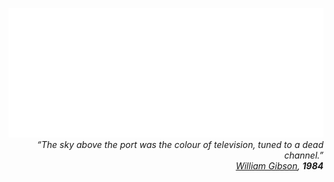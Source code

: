<p align="right">
  <img src="neuromancer-b&w-fading.gif" />
<em>“The sky above the port was the colour of television, tuned to a dead channel.”<br><a href="https://en.wikipedia.org/wiki/Neuromancer">William Gibson</a>, <b><blink>1984</blink></b></em>
</p>  
    









<!--
**makramjandar/makramjandar** is a ✨ _special_ ✨ repository because its `README.md` (this file) appears on your GitHub profile.
<sup><sub>“If you can feel that staying human is worth while, even when it can't have any result whatever, you've beaten them.” George Orwell, <blink><b>1984</b></blink></sup></sub>


Here are some ideas to get you started:

- 🔭 I’m currently working on ...
- 🌱 I’m currently learning ...
- 👯 I’m looking to collaborate on ...
- 🤔 I’m looking for help with ...
- 💬 Ask me about ...
- 📫 How to reach me: ...
- 😄 Pronouns: ...
- ⚡ Fun fact: ...

```Leet
Geek 15 4 mindset,  
Cyberpunk 15 7h47 0f Soul...   
0f 4 world  w17h0u7 limits 02 boundaries !!  
50m3 call 17 UTOPIA, 1 myself call 17 REALITY.
```

> “Tell me how you read and I'll tell you who you are.”
### My All-Time Favourite SF Books
- Neuromancer - William Gibson
- The Quantum Thief - Hannu Rajaniemi
- 
-->
